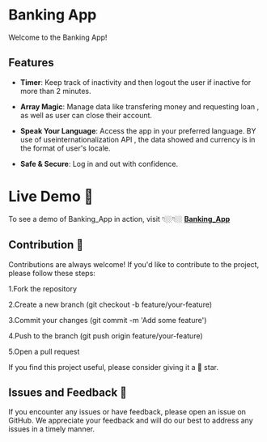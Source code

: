 # Banking App

Welcome to the Banking App!

## Features

- **Timer**: Keep track of inactivity and then logout the user if inactive for more than 2 minutes.

- **Array Magic**: Manage data like transfering money and requesting loan , as well as user can close their account.

- **Speak Your Language**: Access the app in your preferred language.
  BY use of useinternationalization API , the data showed and currency is in the format of user's locale.

- **Safe & Secure**: Log in and out with confidence.

# Live Demo 🔗

To see a demo of Banking_App in action, visit 👇🏼👇🏼
**[Banking_App](https://friendly-beijinho-2fe656.netlify.app/)**

## Contribution 🤝

Contributions are always welcome! If you'd like to contribute to the project, please follow these steps:

1.Fork the repository

2.Create a new branch (git checkout -b feature/your-feature)

3.Commit your changes (git commit -m 'Add some feature')

4.Push to the branch (git push origin feature/your-feature)

5.Open a pull request

If you find this project useful, please consider giving it a 🌟 star.

## Issues and Feedback 🔗

If you encounter any issues or have feedback, please open an issue on GitHub. We appreciate your feedback and will do our best to address any issues in a timely manner.
